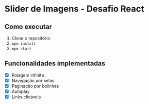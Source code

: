 # Slider de Imagens - Desafio React

## Como executar
1. Clone o repositório
2. `npm install`
3. `npm start`

## Funcionalidades implementadas
- [x] Rolagem infinita
- [x] Navegação por setas
- [x] Paginação por bolinhas
- [x] Autoplay
- [x] Links clicáveis
